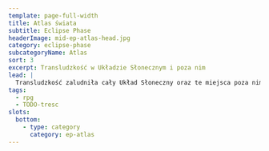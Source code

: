 ```yaml
---
template: page-full-width
title: Atlas świata 
subtitle: Eclipse Phase
headerImage: mid-ep-atlas-head.jpg
category: eclipse-phase
subcategoryName: Atlas
sort: 3
excerpt: Transludzkość w Układzie Słonecznym i poza nim
lead: |
  Transludzkość zaludniła cały Układ Słoneczny oraz te miejsca poza nim, które są dostępne przez Bramy Pandoriańskie
tags: 
  - rpg
  - TODO-tresc
slots:
  bottom:
    - type: category
      category: ep-atlas
---
```

